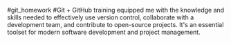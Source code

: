 ﻿#git_homework
#Git + GitHub training equipped me with the knowledge and skills needed to effectively use version control, collaborate with a development team, and contribute to open-source projects. It's an essential toolset for modern software development and project management.
